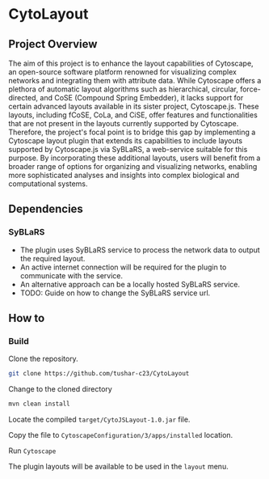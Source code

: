 # CytoLayout
## Project Overview
The aim of this project is to enhance the layout capabilities of Cytoscape, an open-source software platform renowned for visualizing complex networks and integrating them with attribute data. While Cytoscape offers a plethora of automatic layout algorithms such as hierarchical, circular, force-directed, and CoSE (Compound Spring Embedder), it lacks support for certain advanced layouts available in its sister project, Cytoscape.js. These layouts, including fCoSE, CoLa, and CiSE, offer features and functionalities that are not present in the layouts currently supported by Cytoscape. Therefore, the project's focal point is to bridge this gap by implementing a Cytoscape layout plugin that extends its capabilities to include layouts supported by Cytoscape.js via SyBLaRS, a web-service suitable for this purpose. By incorporating these additional layouts, users will benefit from a broader range of options for organizing and visualizing networks, enabling more sophisticated analyses and insights into complex biological and computational systems.

## Dependencies
### SyBLaRS
- The plugin uses SyBLaRS service to process the network data to output the required layout.
- An active internet connection will be required for the plugin to communicate with the service.
- An alternative approach can be a locally hosted SyBLaRS service.
- TODO: Guide on how to change the SyBLaRS service url.

## How to
### Build
Clone the repository.
```bash
git clone https://github.com/tushar-c23/CytoLayout
```

Change to the cloned directory
```bash
mvn clean install
```

Locate the compiled `target/CytoJSLayout-1.0.jar` file.

Copy the file to `CytoscapeConfiguration/3/apps/installed` location.

Run `Cytoscape`

The plugin layouts will be available to be used in the `layout` menu.
